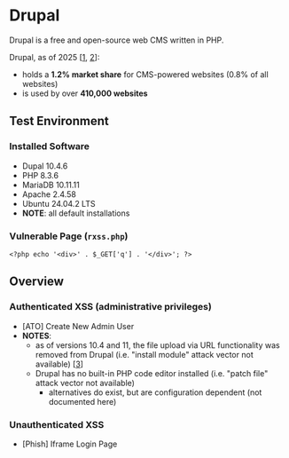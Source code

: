 # Drupal

Drupal is a free and open-source web CMS written in PHP.

Drupal, as of 2025 [[1](https://w3techs.com/technologies/details/cm-drupal), [2](https://whatcms.org/c/Drupal)]:
* holds a **1.2% market share** for CMS-powered websites (0.8% of all websites)
* is used by over **410,000 websites**

## Test Environment

### Installed Software

* Dupal 10.4.6
* PHP 8.3.6
* MariaDB 10.11.11
* Apache 2.4.58
* Ubuntu 24.04.2 LTS
* **NOTE**: all default installations

### Vulnerable Page (`rxss.php`)

```
<?php echo '<div>' . $_GET['q'] . '</div>'; ?>
```

## Overview

### Authenticated XSS (administrative privileges)

* [ATO] Create New Admin User
* **NOTES**:
  * as of versions 10.4 and 11, the file upload via URL functionality was removed from Drupal (i.e. "install module" attack vector not available) \[[3](https://www.drupal.org/project/drupal/issues/3417136)\]
  * Drupal has no built-in PHP code editor installed (i.e. "patch file" attack vector not available)
    * alternatives do exist, but are configuration dependent (not documented here)

### Unauthenticated XSS

* [Phish] Iframe Login Page

